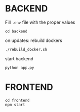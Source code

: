 BACKEND
===

Fill `.env` file with the proper values

```
cd backend
```

on updates: rebuild dockers
```
./rebuild_docker.sh
```

start backend
```
python app.py
```

FRONTEND
===

```
cd frontend
npm start
```
